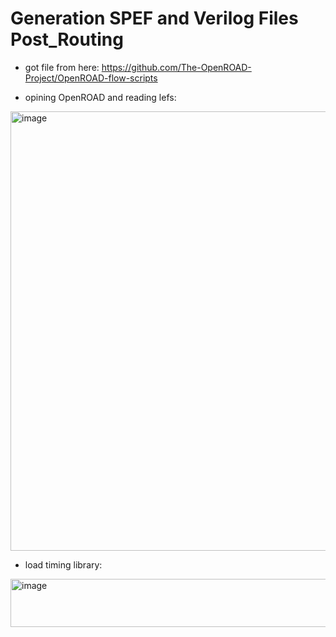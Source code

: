 # Generation SPEF and Verilog Files Post_Routing

- got file from here: https://github.com/The-OpenROAD-Project/OpenROAD-flow-scripts

- opining OpenROAD and reading lefs:

<img width="1200" height="703" alt="image" src="https://github.com/user-attachments/assets/c6dcf51f-4d9e-40c3-a023-d9dc2f549b5c" />

- load timing library:

<img width="896" height="77" alt="image" src="https://github.com/user-attachments/assets/496ee5b5-95b8-47c5-8ce1-84a52c84d81d" />


